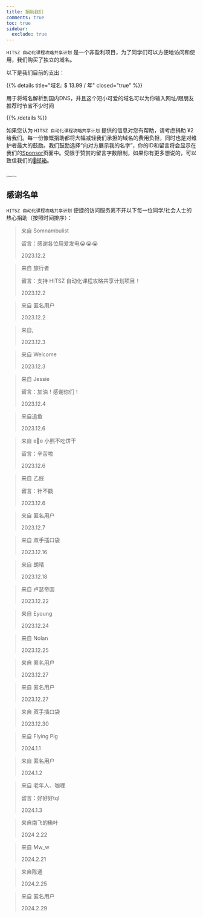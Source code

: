 ```yaml
---
title: 捐助我们
comments: true
toc: true
sidebar:
  exclude: true
---
```


`HITSZ 自动化课程攻略共享计划` 是一个非盈利项目，为了同学们可以方便地访问和使用，我们购买了独立的域名。

以下是我们目前的支出：

{{% details title="域名: $ 13.99 / 年" closed="true" %}}

用于将域名解析到国内DNS，并且这个短小可爱的域名可以为你输入网址/跟朋友推荐时节省不少时间

{{% /details %}}

如果您认为 `HITSZ 自动化课程攻略共享计划` 提供的信息对您有帮助，请考虑捐助 ¥2 给我们。每一份慷慨捐助都将大幅减轻我们承担的域名的费用负担，同时也是对维护者最大的鼓励。我们鼓励选择“向对方展示我的名字”，你的ID和留言将会显示在我们的[Sponsor](https://hoa.moe/sponsor/)页面中。受限于赞赏的留言字数限制，如果你有更多想说的，可以致信我们的[📮邮箱](mailto:hi@hoa.moe)。

<br>
<img src="/images/sponsor.webp" alt="Reward_Code" style="zoom:25%; display: block; margin: 0 auto;" />

## 感谢名单

`HITSZ 自动化课程攻略共享计划` 便捷的访问服务离不开以下每一位同学/社会人士的热心捐助（按照时间排序）：

> 来自 Somnambulist
>
> 留言：感谢各位用爱发电😭😭😭
>
> 2023.12.2

> 来自 旅行者
>
> 留言：支持 HITSZ 自动化课程攻略共享计划项目！
>
> 2023.12.2

> 来自 匿名用户
>
> 2023.12.2

> 来自,
>
> 2023.12.3

> 来自 Welcome
>
> 2023.12.3

> 来自 Jessie
>
> 留言：加油！感谢你们！
>
> 2023.12.4

> 来自追鱼
>
> 2023.12.6

>来自 ʚ🧸ɞ  小熊不吃饼干
>
>留言：辛苦啦
>
>2023.12.6

>来自 乙醛
>
>留言：针不戳
>
>2023.12.6

>来自 匿名用户
>
>2023.12.7

>来自 双手插口袋
>
>2023.12.16

>来自 朗晴
>
>2023.12.18

>来自 卢瑟帝国
>
>2023.12.22

>来自 Eyoung
>
>2023.12.24

>来自 Nolan
>
>2023.12.25

>来自 匿名用户
>
>2023.12.27

>来自 匿名用户
>
>2023.12.27

>来自 双手插口袋
>
>2023.12.30

> 来自 Flying Pig
>
> 2024.1.1

> 来自 匿名用户
>
> 2024.1.2

> 来自 老年人、咖喱
>
> 留言：好好好tql
>
> 2024.1.3

> 来自南飞的楸叶
>
> 2024 2.22

> 来自 Mw_w
>
> 2024.2.21

> 来自陈通
>
> 2024.2.25

> 来自 匿名用户
>
> 2024.2.29
